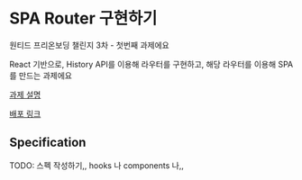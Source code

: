 # SPA Router 구현하기

원티드 프리온보딩 챌린지 3차 - 첫번째 과제에요

React 기반으로, History API를 이용해 라우터를 구현하고,
해당 라우터를 이용해 SPA 를 만드는 과제에요

[과제 설명](https://pollen-port-115.notion.site/1-4-e864bc2ced794647953a717d70215956)

[배포 링크](https://maetdol.github.io/minimal-react-router/)

## Specification

TODO: 스펙 작성하기,, hooks 나 components 나,,
